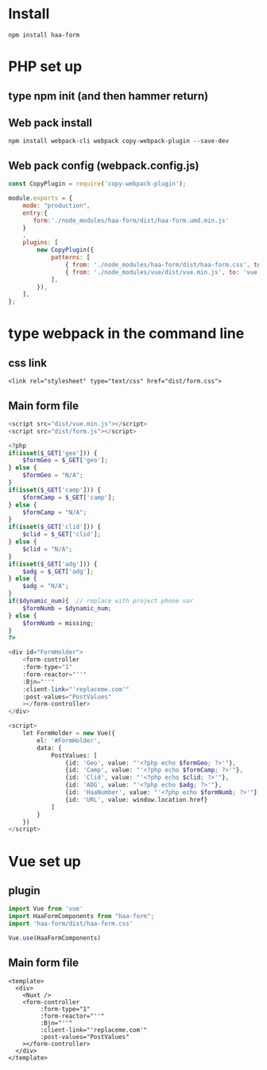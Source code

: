 # Install
`npm install haa-form`
# PHP set up

## type **npm init** (and then hammer return)

## Web pack install
`npm install webpack-cli webpack copy-webpack-plugin --save-dev`

## Web pack config (webpack.config.js)
```javascript
const CopyPlugin = require('copy-webpack-plugin');

module.exports = {
    mode: "production",
    entry:{
       form:'./node_modules/haa-form/dist/haa-form.umd.min.js'
    }
    ,
    plugins: [
        new CopyPlugin({
            patterns: [
                { from: './node_modules/haa-form/dist/haa-form.css', to: 'form.css' },
                { from: './node_modules/vue/dist/vue.min.js', to: 'vue.min.js' },
            ],
        }),
    ],
};
```
# type __webpack__ in the command line
## css link
`<link rel="stylesheet" type="text/css" href="dist/form.css">`

## Main form file
```php
<script src="dist/vue.min.js"></script>
<script src="dist/form.js"></script>

<?php
if(isset($_GET['geo'])) {
    $formGeo = $_GET['geo'];
} else {
    $formGeo = "N/A";
}
if(isset($_GET['camp'])) {
    $formCamp = $_GET['camp'];
} else {
    $formCamp = "N/A";
}
if(isset($_GET['clid'])) {
    $clid = $_GET['clid'];
} else {
    $clid = "N/A";
}
if(isset($_GET['adg'])) {
    $adg = $_GET['adg'];
} else {
    $adg = "N/A";
}
if($dynamic_num){  // replace with project phone var
    $formNumb = $dynamic_num;
} else {
    $formNumb = missing;
}
?>

<div id="FormHolder">
    <form-controller
    :form-type="1"
    :form-reactor="''"
    :Bjn="''"
    :client-link="'replaceme.com'"
    :post-values="PostValues"
    ></form-controller>
</div>

<script>
    let FormHolder = new Vue({
        el: '#FormHolder',
        data: {
            PostValues: [
                {id: 'Geo', value: "'<?php echo $formGeo; ?>'"},
                {id: 'Camp', value: "'<?php echo $formCamp; ?>'"},
                {id: 'Clid', value: "'<?php echo $clid; ?>'"},
                {id: 'ADG', value: "'<?php echo $adg; ?>'"},
                {id: 'HaaNumber', value: "'<?php echo $formNumb; ?>'"},
                {id: 'URL', value: window.location.href}
            ]
        }
    })
</script>

```

# Vue set up
## plugin
```javascript
import Vue from 'vue'
import HaaFormComponents from "haa-form";
import 'haa-form/dist/haa-form.css'

Vue.use(HaaFormComponents)

```
## Main form file
```vue
<template>
  <div>
    <Nuxt />
    <form-controller
         :form-type="1"
         :form-reactor="''"
         :Bjn="''"
         :client-link="'replaceme.com'"
         :post-values="PostValues"
    ></form-controller>
  </div>
</template>

```


